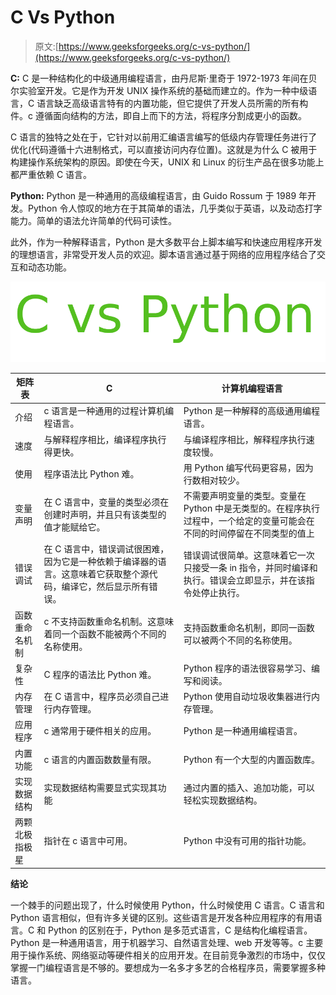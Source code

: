 # C Vs Python

> 原文:[https://www.geeksforgeeks.org/c-vs-python/](https://www.geeksforgeeks.org/c-vs-python/)

**C:** C 是一种结构化的中级通用编程语言，由丹尼斯·里奇于 1972-1973 年间在贝尔实验室开发。它是作为开发 UNIX 操作系统的基础而建立的。作为一种中级语言，C 语言缺乏高级语言特有的内置功能，但它提供了开发人员所需的所有构件。c 遵循面向结构的方法，即自上而下的方法，将程序分割成更小的函数。

C 语言的独特之处在于，它针对以前用汇编语言编写的低级内存管理任务进行了优化(代码遵循十六进制格式，可以直接访问内存位置)。这就是为什么 C 被用于构建操作系统架构的原因。即使在今天，UNIX 和 Linux 的衍生产品在很多功能上都严重依赖 C 语言。

**Python:** Python 是一种通用的高级编程语言，由 Guido Rossum 于 1989 年开发。Python 令人惊叹的地方在于其简单的语法，几乎类似于英语，以及动态打字能力。简单的语法允许简单的代码可读性。

此外，作为一种解释语言，Python 是大多数平台上脚本编写和快速应用程序开发的理想语言，非常受开发人员的欢迎。脚本语言通过基于网络的应用程序结合了交互和动态功能。

![c-vs-python](img/be52d2f619b8694015ad430613df75f7.png)

| 矩阵表 | C | 计算机编程语言 |
| --- | --- | --- |
| 介绍 | c 语言是一种通用的过程计算机编程语言。 | Python 是一种解释的高级通用编程语言。 |
| 速度 | 与解释程序相比，编译程序执行得更快。 | 与编译程序相比，解释程序执行速度较慢。 |
| 使用 | 程序语法比 Python 难。 | 用 Python 编写代码更容易，因为行数相对较少。 |
| 变量声明 | 在 C 语言中，变量的类型必须在创建时声明，并且只有该类型的值才能赋给它。 | 不需要声明变量的类型。变量在 Python 中是无类型的。在程序执行过程中，一个给定的变量可能会在不同的时间停留在不同类型的值上 |
| 错误调试 | 在 C 语言中，错误调试很困难，因为它是一种依赖于编译器的语言。这意味着它获取整个源代码，编译它，然后显示所有错误。 | 错误调试很简单。这意味着它一次只接受一条 in 指令，并同时编译和执行。错误会立即显示，并在该指令处停止执行。 |
| 函数重命名机制 | c 不支持函数重命名机制。这意味着同一个函数不能被两个不同的名称使用。 | 支持函数重命名机制，即同一函数可以被两个不同的名称使用。 |
| 复杂性 | C 程序的语法比 Python 难。 | Python 程序的语法很容易学习、编写和阅读。 |
| 内存管理 | 在 C 语言中，程序员必须自己进行内存管理。 | Python 使用自动垃圾收集器进行内存管理。 |
| 应用程序 | c 通常用于硬件相关的应用。 | Python 是一种通用编程语言。 |
| 内置功能 | c 语言的内置函数数量有限。 | Python 有一个大型的内置函数库。 |
| 实现数据结构 | 实现数据结构需要显式实现其功能 | 通过内置的插入、追加功能，可以轻松实现数据结构。 |
| 两颗北极指极星 | 指针在 c 语言中可用。 | Python 中没有可用的指针功能。 |

**结论**

一个棘手的问题出现了，什么时候使用 Python，什么时候使用 C 语言。C 语言和 Python 语言相似，但有许多关键的区别。这些语言是开发各种应用程序的有用语言。C 和 Python 的区别在于，Python 是多范式语言，C 是结构化编程语言。Python 是一种通用语言，用于机器学习、自然语言处理、web 开发等等。c 主要用于操作系统、网络驱动等硬件相关的应用开发。在目前竞争激烈的市场中，仅仅掌握一门编程语言是不够的。要想成为一名多才多艺的合格程序员，需要掌握多种语言。